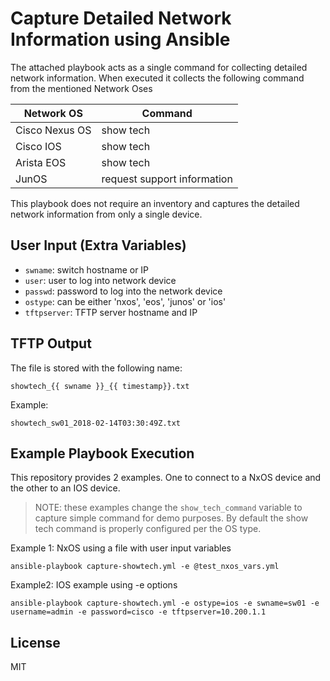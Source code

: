 # Capture Detailed Network Information using Ansible

The attached playbook acts as a single command for collecting detailed network
information. When executed it collects the following command from the mentioned
Network Oses

| Network OS     | Command   |
|----------------|---------- |
| Cisco Nexus OS |show tech  |
| Cisco IOS      |show tech  |
| Arista EOS     |show tech  |
| JunOS          |request support information |


This playbook does not require an inventory and captures the detailed network
information from only a single device.

## User Input (Extra Variables)

* ``swname``: switch hostname or IP
* ``user``: user to log into network device
* ``passwd``: password to log into the network device
* ``ostype``: can be either 'nxos', 'eos', 'junos' or 'ios'
* ``tftpserver``: TFTP server hostname and IP


## TFTP Output

The file is stored with the following name:

``showtech_{{ swname }}_{{ timestamp}}.txt``

Example:

``showtech_sw01_2018-02-14T03:30:49Z.txt``

## Example Playbook Execution

This repository provides 2 examples. One to connect to a NxOS device and the
other to an IOS device.

> NOTE: these examples change the ``show_tech_command`` variable to capture
> simple command for demo purposes. By default the show tech command is properly
> configured per the OS type.

Example 1: NxOS using a file with user input variables

```
ansible-playbook capture-showtech.yml -e @test_nxos_vars.yml
```

Example2: IOS example using -e options

```
ansible-playbook capture-showtech.yml -e ostype=ios -e swname=sw01 -e username=admin -e password=cisco -e tftpserver=10.200.1.1
```

License
-------

MIT
